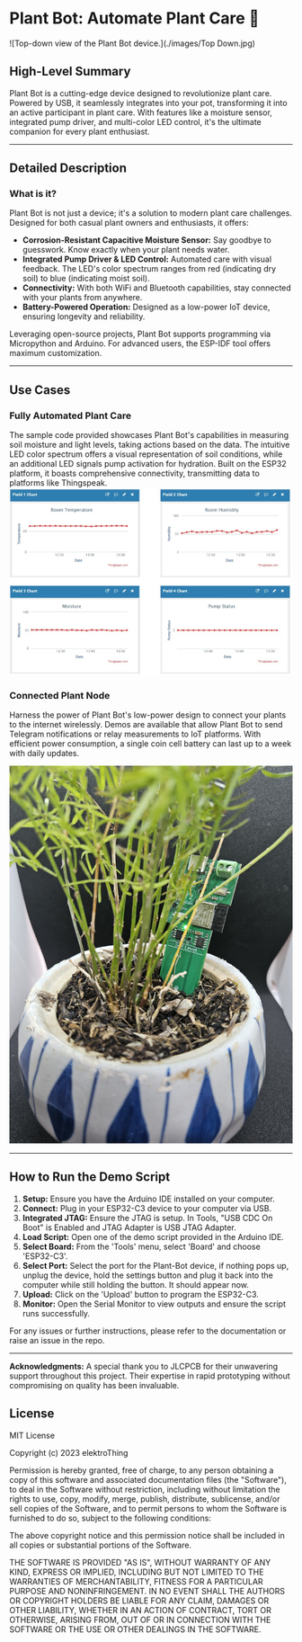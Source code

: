 # Plant Bot: Automate Plant Care 🌱

![Top-down view of the Plant Bot device.](./images/Top Down.jpg)

## High-Level Summary

Plant Bot is a cutting-edge device designed to revolutionize plant care. Powered by USB, it seamlessly integrates into your pot, transforming it into an active participant in plant care. With features like a moisture sensor, integrated pump driver, and multi-color LED control, it's the ultimate companion for every plant enthusiast.

---

## Detailed Description

### What is it?

Plant Bot is not just a device; it's a solution to modern plant care challenges. Designed for both casual plant owners and enthusiasts, it offers:

- **Corrosion-Resistant Capacitive Moisture Sensor:** Say goodbye to guesswork. Know exactly when your plant needs water.
- **Integrated Pump Driver & LED Control:** Automated care with visual feedback. The LED's color spectrum ranges from red (indicating dry soil) to blue (indicating moist soil).
- **Connectivity:** With both WiFi and Bluetooth capabilities, stay connected with your plants from anywhere.
- **Battery-Powered Operation:** Designed as a low-power IoT device, ensuring longevity and reliability.

Leveraging open-source projects, Plant Bot supports programming via Micropython and Arduino. For advanced users, the ESP-IDF tool offers maximum customization.

---

## Use Cases

### Fully Automated Plant Care

The sample code provided showcases Plant Bot's capabilities in measuring soil moisture and light levels, taking actions based on the data. The intuitive LED color spectrum offers a visual representation of soil conditions, while an additional LED signals pump activation for hydration. Built on the ESP32 platform, it boasts comprehensive connectivity, transmitting data to platforms like Thingspeak.
![ A snapshot of the data on Thingspeak showing moisture and light levels.](./images/Thingspeak.jpg)

### Connected Plant Node

Harness the power of Plant Bot's low-power design to connect your plants to the internet wirelessly. Demos are available that allow Plant Bot to send Telegram notifications or relay measurements to IoT platforms. With efficient power consumption, a single coin cell battery can last up to a week with daily updates.

![A screenshot of Telegram notifications or a graph from an IoT platform.](./images/Telegram.jpg)

---

## How to Run the Demo Script

1. **Setup:** Ensure you have the Arduino IDE installed on your computer.
2. **Connect:** Plug in your ESP32-C3 device to your computer via USB.
3. **Integrated JTAG:** Ensure the JTAG is setup. In Tools, "USB CDC On Boot" is Enabled and JTAG Adapter is USB JTAG Adapter.
5. **Load Script:** Open one of the demo script provided in the Arduino IDE.
6. **Select Board:** From the 'Tools' menu, select 'Board' and choose 'ESP32-C3'.
7. **Select Port:** Select the port for the Plant-Bot device, if nothing pops up, unplug the device, hold the settings button and plug it back into the computer while still holding the button. It should appear now.
8. **Upload:** Click on the 'Upload' button to program the ESP32-C3.
9. **Monitor:** Open the Serial Monitor to view outputs and ensure the script runs successfully.


For any issues or further instructions, please refer to the documentation or raise an issue in the repo.

---

**Acknowledgments:** A special thank you to JLCPCB for their unwavering support throughout this project. Their expertise in rapid prototyping without compromising on quality has been invaluable.

## License

MIT License

Copyright (c) 2023 elektroThing

Permission is hereby granted, free of charge, to any person obtaining a copy
of this software and associated documentation files (the "Software"), to deal
in the Software without restriction, including without limitation the rights
to use, copy, modify, merge, publish, distribute, sublicense, and/or sell
copies of the Software, and to permit persons to whom the Software is
furnished to do so, subject to the following conditions:

The above copyright notice and this permission notice shall be included in all
copies or substantial portions of the Software.

THE SOFTWARE IS PROVIDED "AS IS", WITHOUT WARRANTY OF ANY KIND, EXPRESS OR
IMPLIED, INCLUDING BUT NOT LIMITED TO THE WARRANTIES OF MERCHANTABILITY,
FITNESS FOR A PARTICULAR PURPOSE AND NONINFRINGEMENT. IN NO EVENT SHALL THE
AUTHORS OR COPYRIGHT HOLDERS BE LIABLE FOR ANY CLAIM, DAMAGES OR OTHER
LIABILITY, WHETHER IN AN ACTION OF CONTRACT, TORT OR OTHERWISE, ARISING FROM,
OUT OF OR IN CONNECTION WITH THE SOFTWARE OR THE USE OR OTHER DEALINGS IN THE
SOFTWARE.

